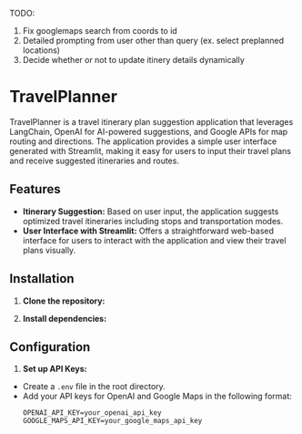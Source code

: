 TODO:
1) Fix googlemaps search from coords to id
2) Detailed prompting from user other than query (ex. select preplanned locations)
3) Decide whether or not to update itinery details dynamically

# TravelPlanner

TravelPlanner is a travel itinerary plan suggestion application that leverages LangChain, OpenAI for AI-powered suggestions, and Google APIs for map routing and directions. The application provides a simple user interface generated with Streamlit, making it easy for users to input their travel plans and receive suggested itineraries and routes.

## Features

- **Itinerary Suggestion:** Based on user input, the application suggests optimized travel itineraries including stops and transportation modes.
- **User Interface with Streamlit:** Offers a straightforward web-based interface for users to interact with the application and view their travel plans visually.

## Installation

1. **Clone the repository:**

2. **Install dependencies:**

## Configuration

1. **Set up API Keys:**
- Create a `.env` file in the root directory.
- Add your API keys for OpenAI and Google Maps in the following format:
  ```
  OPENAI_API_KEY=your_openai_api_key
  GOOGLE_MAPS_API_KEY=your_google_maps_api_key
  ```
